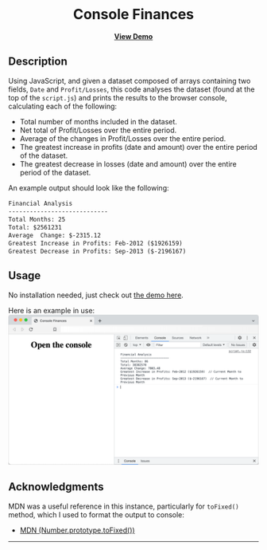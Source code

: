 
<br />
<div align="center">


<h1 align="center">Console Finances</h1>

  <p align="center" >
    <a href="https://agia.github.io/Console-Finances"><b>View Demo</b></a>
  </p>
</div>

## Description

<!-- TO BE ADDED -->
Using JavaScript, and given a dataset composed of arrays containing two fields, `Date` and `Profit/Losses`, this code analyses the dataset (found at the top of the `script.js`) and prints the results to the browser console, calculating each of the following:

- Total number of months included in the dataset.
- Net total of Profit/Losses over the entire period.
- Average of the changes in Profit/Losses over the entire period.
- The greatest increase in profits (date and amount) over the entire period of the dataset.
- The greatest decrease in losses (date and amount) over the entire period of the dataset.

An example output should look like the following:

```text
Financial Analysis
----------------------------
Total Months: 25
Total: $2561231
Average  Change: $-2315.12
Greatest Increase in Profits: Feb-2012 ($1926159)
Greatest Decrease in Profits: Sep-2013 ($-2196167)
```

## Usage

No installation needed, just check out [the demo here](https://agia.github.io/Console-Finances).

<!-- TO BE ADDED -->
Here is an example in use:
<br />
![Screenshot showing console app in use](assets/screenshot.png)

## Acknowledgments

MDN was a useful reference in this instance, particularly for `toFixed()` method, which I used to format the output to console:
- [MDN (Number.prototype.toFixed())](https://developer.mozilla.org/en-US/docs/Web/JavaScript/Reference/Global_Objects/Number/toFixed)

---
